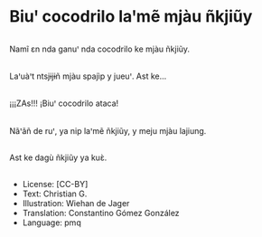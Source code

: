 # Biuꞌ cocodrilo laꞌmẽ mjàu ñkjiũy

##
Namĩ ɛn nda ganuꞌ nda cocodrilo ke mjàu ñkjiũy.

##
Laꞌuàꞌt ntsjɨjɨñ mjàu spajìp y jueuꞌ. Ast ke...

##
¡¡¡ZAs!!! ¡Biuꞌ cocodrilo ataca!

##
Nãꞌãñ de ruꞌ, ya nip laꞌmẽ ñkjiũy, y meju mjàu lajiung.

##
Ast ke dagù ñkjiũy ya kuɛ̀.

##
* License: [CC-BY]
* Text: Christian G.
* Illustration: Wiehan de Jager
* Translation: Constantino Gómez González
* Language: pmq
